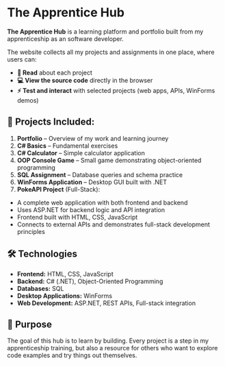 # The Apprentice Hub
**The Apprentice Hub** is a learning platform and portfolio built from my apprenticeship as an software developer.

The website collects all my projects and assignments in one place, where users can:
- **📖 Read** about each project
- **💻 View the source code** directly in the browser
- **⚡ Test and interact** with selected projects (web apps, APIs, WinForms demos)


## 📂 Projects Included:
1. **Portfolio** – Overview of my work and learning journey
2. **C# Basics** – Fundamental exercises
3. **C# Calculator** – Simple calculator application
4. **OOP Console Game** – Small game demonstrating object-oriented programming
5. **SQL Assignment** – Database queries and schema practice
6. **WinForms Application** – Desktop GUI built with .NET
7. **PokeAPI Project** (Full-Stack): 
  - A complete web application with both frontend and backend
  - Uses ASP.NET for backend logic and API integration
  - Frontend built with HTML, CSS, JavaScript
  - Connects to external APIs and demonstrates full-stack development principles

## 🛠️ Technologies
- **Frontend:** HTML, CSS, JavaScript
- **Backend:** C# (.NET), Object-Oriented Programming
- **Databases:** SQL
- **Desktop Applications:** WinForms
- **Web Development:** ASP.NET, REST APIs, Full-stack integration

## 🎯 Purpose
The goal of this hub is to learn by building. Every project is a step in my apprenticeship training, but also a resource for others who want to explore code examples and try things out themselves.
